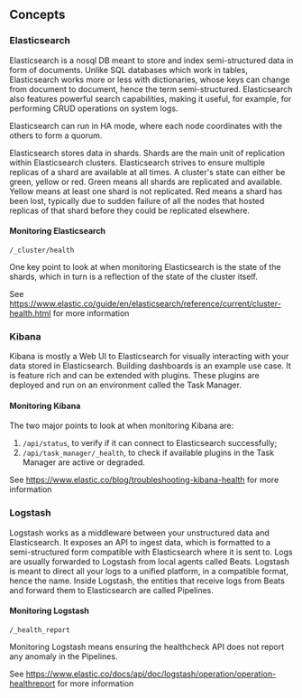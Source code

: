 ## <a id="plugin_design"></a> Concepts
### Elasticsearch
Elasticsearch is a nosql DB meant to store and index semi-structured data in form of documents. Unlike SQL databases which work in tables, Elasticsearch works more or less with dictionaries, whose keys can change from document to document, hence the term semi-structured. Elasticsearch also features powerful search capabilities, making it useful, for example, for performing CRUD operations on system logs.

Elasticsearch can run in HA mode, where each node coordinates with the others to form a quorum. 

Elasticsearch stores data in shards. Shards are the main unit of replication within Elasticsearch clusters. Elasticsearch strives to ensure multiple replicas of a shard are available at all times. A cluster's state can either be green, yellow or red. Green means all shards are replicated and available. Yellow means at least one shard is not replicated. Red means a shard has been lost, typically due to sudden failure of all the nodes that hosted replicas of that shard before they could be replicated elsewhere.

#### Monitoring Elasticsearch
`/_cluster/health`

One key point to look at when monitoring Elasticsearch is the state of the shards, which in turn is a reflection of the state of the cluster itself.


See https://www.elastic.co/guide/en/elasticsearch/reference/current/cluster-health.html for more information

### Kibana
Kibana is mostly a Web UI to Elasticsearch for visually interacting with your data stored in Elasticsearch. Building dashboards is an example use case. It is feature rich and can be extended with plugins. These plugins are deployed and run on an environment called the Task Manager.

#### Monitoring Kibana
The two major points to look at when monitoring Kibana are:
 1. `/api/status`, to verify if it can connect to Elasticsearch successfully;
 2. `/api/task_manager/_health`, to check if available plugins in the Task Manager are active or degraded.


See https://www.elastic.co/blog/troubleshooting-kibana-health for more information

### Logstash
Logstash works as a middleware between your unstructured data and Elasticsearch. It exposes an API to ingest data, which is formatted to a semi-structured form compatible with Elasticsearch where it is sent to. Logs are usually forwarded to Logstash from local agents called Beats. Logstash is meant to direct all your logs to a unified platform, in a compatible format, hence the name. Inside Logstash, the entities that receive logs from Beats and forward them to Elasticsearch are called Pipelines.

#### Monitoring Logstash
`/_health_report`

Monitoring Logstash means ensuring the healthcheck API does not report any anomaly in the Pipelines.

See https://www.elastic.co/docs/api/doc/logstash/operation/operation-healthreport for more information